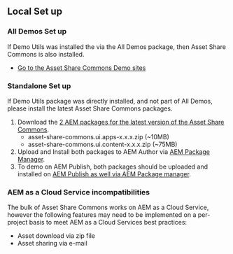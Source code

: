 ## Local Set up

### All Demos Set up

If Demo Utils was installed the via the All Demos package, then Asset Share Commons is also installed.

* [Go to the Asset Share Commons Demo sites](/sites.html/content/asset-share-commons/en)

### Standalone Set up

If Demo Utils package was directly installed, and not part of All Demos, please install the latest Asset Share Commons packages.

1. Download the <a href="https://github.com/Adobe-Marketing-Cloud/asset-share-commons/releases/latest" target="_blank">2 AEM packages for the latest version of the Asset Share Commons</a>.
    * asset-share-commons.ui.apps-x.x.x.zip (~10MB)
    * asset-share-commons.ui.content-x.x.x.zip (~75MB)
2. Upload and Install both packages to AEM Author via <a href="/crx/packmgr/index.jsp" x-cq-linkchecker="skip" target="_blank">AEM Package Manager</a>.
3. To demo on AEM Publish, both packages should be uploaded and installed on <a href="http://localhost:4503/crx/packmgr/index.jsp" x-cq-linkchecker="skip" target="_blank">AEM Publish as well via AEM Package manager</a>.

### AEM as a Cloud Service incompatibilities

The bulk of Asset Share Commons works on AEM as a Cloud Service, however the following features may need to be implemented on a per-project basis to meet AEM as a Cloud  Services best practices:

* Asset download via zip file
* Asset sharing via e-mail

